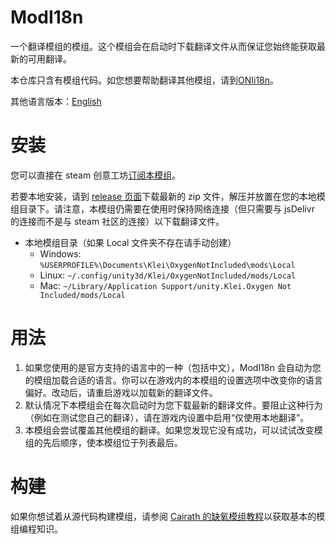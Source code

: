 # ModI18n
一个翻译模组的模组。这个模组会在启动时下载翻译文件从而保证您始终能获取最新的可用翻译。

本仓库只含有模组代码。如您想要帮助翻译其他模组，请到[ONIi18n](https://github.com/ONI-Wiki-zh/ONIi18n)。

其他语言版本：[English](https://github.com/ONI-Wiki-zh/ModI18n)

# 安装
您可以直接在 steam 创意工坊[订阅本模组](https://steamcommunity.com/sharedfiles/filedetails/?id=2692663069)。

若要本地安装，请到 [release 页面](https://github.com/ONI-Wiki-zh/ModI18n/releases)下载最新的 zip 文件，解压并放置在您的本地模组目录下。请注意，本模组仍需要在使用时保持网络连接（但只需要与 jsDelivr 的连接而不是与 steam 社区的连接）以下载翻译文件。
- 本地模组目录（如果 Local 文件夹不存在请手动创建）
  - Windows: `%USERPROFILE%\Documents\Klei\OxygenNotIncluded\mods\Local`
  - Linux: `~/.config/unity3d/Klei/OxygenNotIncluded/mods/Local`
  - Mac: `~/Library/Application Support/unity.Klei.Oxygen Not Included/mods/Local`


# 用法
1. 如果您使用的是官方支持的语言中的一种（包括中文），ModI18n 会自动为您的模组加载合适的语言。你可以在游戏内的本模组的设置选项中改变你的语言偏好。改动后，请重启游戏以加载新的翻译文件。
2. 默认情况下本模组会在每次启动时为您下载最新的翻译文件。要阻止这种行为（例如在测试您自己的翻译），请在游戏内设置中启用“仅使用本地翻译”。
3. 本模组会尝试覆盖其他模组的翻译。如果您发现它没有成功，可以试试改变模组的先后顺序，使本模组位于列表最后。

# 构建
如果你想试着从源代码构建模组，请参阅 [Cairath 的缺氧模组教程](https://github.com/Cairath/Oxygen-Not-Included-Modding/wiki)以获取基本的模组编程知识。

